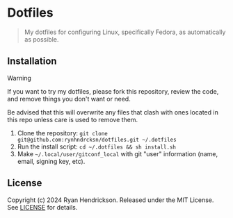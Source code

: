 # Dotfiles

> My dotfiles for configuring Linux, specifically Fedora, as automatically as possible.

## Installation

> [!WARNING]
> If you want to try my dotfiles, please fork this repository, review the code, and remove things you don't want or need.
>
> Be advised that this will overwrite any files that clash with ones located in this repo unless care is used to remove them.

1. Clone the repository: `git clone git@github.com:rynhndrcksn/dotfiles.git ~/.dotfiles`
2. Run the install script: `cd ~/.dotfiles && sh install.sh`
3. Make `~/.local/user/gitconf_local` with git "user" information (name, email, signing key, etc).

## License
Copyright (c) 2024 Ryan Hendrickson. Released under the MIT License. See [LICENSE](LICENSE) for details.
